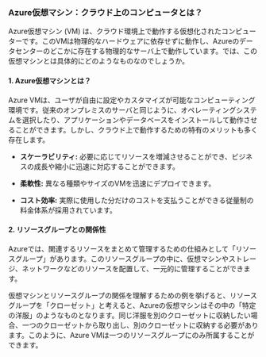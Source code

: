 ### **Azure仮想マシン：クラウド上のコンピュータとは？**

Azure仮想マシン (VM) は、クラウド環境上で動作する仮想化されたコンピューターです。このVMは物理的なハードウェアに依存せずに動作し、Azureのデータセンターのどこかに存在する物理的なサーバ上で動作しています。では、この仮想マシンとは具体的にどのようなものなのでしょうか。

#### **1. Azure仮想マシンとは？**

Azure VMは、ユーザが自由に設定やカスタマイズが可能なコンピューティング環境です。従来のオンプレミスのサーバと同じように、オペレーティングシステムを選択したり、アプリケーションやデータベースをインストールして動作させることができます。しかし、クラウド上で動作するための特有のメリットも多く存在します。

- **スケーラビリティ:** 必要に応じてリソースを増減させることができ、ビジネスの成長や縮小に迅速に対応することができます。
  
- **柔軟性:** 異なる種類やサイズのVMを迅速にデプロイできます。
  
- **コスト効率:** 実際に使用した分だけのコストを支払うことができる従量制の料金体系が採用されています。

#### **2. リソースグループとの関係性**

Azureでは、関連するリソースをまとめて管理するための仕組みとして「リソースグループ」があります。このリソースグループの中に、仮想マシンやストレージ、ネットワークなどのリソースを配置して、一元的に管理することができます。

仮想マシンとリソースグループの関係を理解するための例を挙げると、リソースグループを「クローゼット」と考えると、Azureの仮想マシンはその中の「特定の洋服」のようなものとなります。同じ洋服を別のクローゼットに収納したい場合、一つのクローゼットから取り出し、別のクローゼットに収納する必要があります。このように、Azure VMは一つのリソースグループにのみ所属することができます。